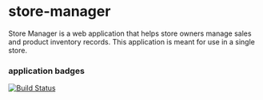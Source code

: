 # store-manager
Store Manager is a web application that helps store owners manage sales and product inventory records. This application is meant for use in a single store.
### application badges
[![Build Status](https://travis-ci.org/emarcent/store-manager.svg?branch=master)](https://travis-ci.org/emarcent/store-manager)
